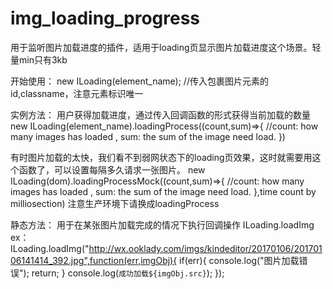 # img_loading_progress
用于监听图片加载进度的插件，适用于loading页显示图片加载进度这个场景。轻量min只有3kb

开始使用：
new ILoading(element_name);  //传入包裹图片元素的id,classname，注意元素标识唯一

实例方法：
用户获得加载进度，通过传入回调函数的形式获得当前加载的数量
new ILoading(element_name).loadingProcess((count,sum)=>{  //count: how many images has loaded , sum: the sum of the image need load.    })

有时图片加载的太快，我们看不到弱网状态下的loading页效果，这时就需要用这个函数了，可以设置每隔多久请求一张图片。
new ILoading(dom).loadingProcessMock((count,sum)=>{  //count: how many images has loaded , sum: the sum of the image need load.    },time count by milliosection)
注意生产环境下请换成loadingProcess


静态方法：
用于在某张图片加载完成的情况下执行回调操作
ILoading.loadImg
ex：
ILoading.loadImg("http://wx.ooklady.com/imgs/kindeditor/20170106/20170106141414_392.jpg",function(err,imgObj){
    if(err){
        console.log("图片加载错误");
        return;
    }
    console.log(`成功加载${imgObj.src}`);
});

